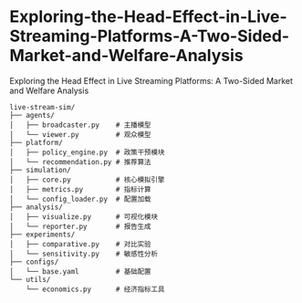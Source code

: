 # Exploring-the-Head-Effect-in-Live-Streaming-Platforms-A-Two-Sided-Market-and-Welfare-Analysis
Exploring the Head Effect in Live Streaming Platforms: A Two-Sided Market and Welfare Analysis


```TEXT
live-stream-sim/
├── agents/
│   ├── broadcaster.py    # 主播模型
│   └── viewer.py         # 观众模型
├── platform/
│   ├── policy_engine.py  # 政策干预模块
│   └── recommendation.py # 推荐算法
├── simulation/
│   ├── core.py           # 核心模拟引擎
│   ├── metrics.py        # 指标计算
│   └── config_loader.py  # 配置加载
├── analysis/
│   ├── visualize.py      # 可视化模块
│   └── reporter.py       # 报告生成
├── experiments/
│   ├── comparative.py    # 对比实验
│   └── sensitivity.py    # 敏感性分析
├── configs/
│   └── base.yaml         # 基础配置
└── utils/
    └── economics.py      # 经济指标工具
```